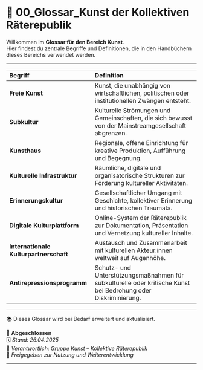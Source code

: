# 📖 00_Glossar_Kunst der Kollektiven Räterepublik

Willkommen im **Glossar für den Bereich Kunst**.  
Hier findest du zentrale Begriffe und Definitionen, die in den Handbüchern dieses Bereichs verwendet werden.

---

| Begriff | Definition |
|:---|:---|
| **Freie Kunst** | Kunst, die unabhängig von wirtschaftlichen, politischen oder institutionellen Zwängen entsteht. |
| **Subkultur** | Kulturelle Strömungen und Gemeinschaften, die sich bewusst von der Mainstreamgesellschaft abgrenzen. |
| **Kunsthaus** | Regionale, offene Einrichtung für kreative Produktion, Aufführung und Begegnung. |
| **Kulturelle Infrastruktur** | Räumliche, digitale und organisatorische Strukturen zur Förderung kultureller Aktivitäten. |
| **Erinnerungskultur** | Gesellschaftlicher Umgang mit Geschichte, kollektiver Erinnerung und historischen Traumata. |
| **Digitale Kulturplattform** | Online-System der Räterepublik zur Dokumentation, Präsentation und Vernetzung kultureller Inhalte. |
| **Internationale Kulturpartnerschaft** | Austausch und Zusammenarbeit mit kulturellen Akteur:innen weltweit auf Augenhöhe. |
| **Antirepressionsprogramm** | Schutz- und Unterstützungsmaßnahmen für subkulturelle oder kritische Kunst bei Bedrohung oder Diskriminierung. |

---

📚 Dieses Glossar wird bei Bedarf erweitert und aktualisiert.

🔢 **Abgeschlossen**  
🗓️ *Stand: 26.04.2025*  
🏩 *Verantwortlich: Gruppe Kunst – Kollektive Räterepublik*  
🔐 *Freigegeben zur Nutzung und Weiterentwicklung*

---
